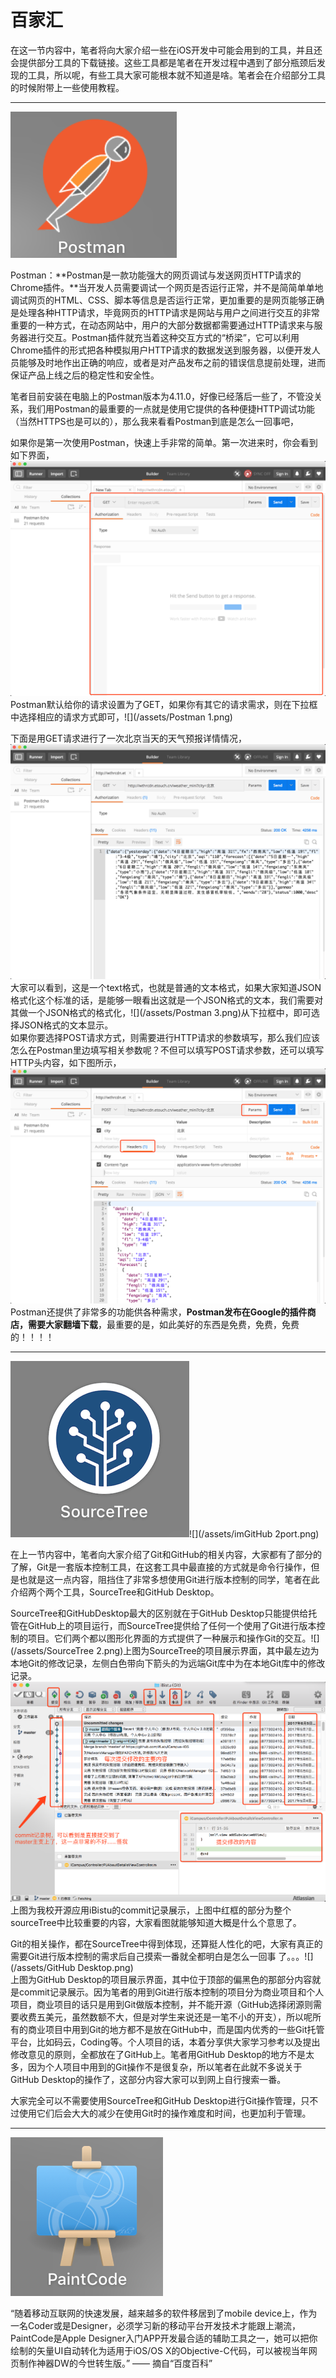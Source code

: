 # 百家汇

在这一节内容中，笔者将向大家介绍一些在iOS开发中可能会用到的工具，并且还会提供部分工具的下载链接。这些工具都是笔者在开发过程中遇到了部分瓶颈后发现的工具，所以呢，有些工具大家可能根本就不知道是啥。笔者会在介绍部分工具的时候附带上一些使用教程。

---

![](/assets/postman.png)

Postman：**Postman是一款功能强大的网页调试与发送网页HTTP请求的Chrome插件。**当开发人员需要调试一个网页是否运行正常，并不是简简单单地调试网页的HTML、CSS、脚本等信息是否运行正常，更加重要的是网页能够正确是处理各种HTTP请求，毕竟网页的HTTP请求是网站与用户之间进行交互的非常重要的一种方式，在动态网站中，用户的大部分数据都需要通过HTTP请求来与服务器进行交互。Postman插件就充当着这种交互方式的“桥梁”，它可以利用Chrome插件的形式把各种模拟用户HTTP请求的数据发送到服务器，以便开发人员能够及时地作出正确的响应，或者是对产品发布之前的错误信息提前处理，进而保证产品上线之后的稳定性和安全性。

笔者目前安装在电脑上的Postman版本为4.11.0，好像已经落后一些了，不管没关系，我们用Postman的最重要的一点就是使用它提供的各种便捷HTTP调试功能（当然HTTPS也是可以的），那么我来看看Postman到底是怎么一回事吧，

如果你是第一次使用Postman，快速上手非常的简单。第一次进来时，你会看到如下界面，![](/assets/Postman.png)  
Postman默认给你的请求设置为了GET，如果你有其它的请求需求，则在下拉框中选择相应的请求方式即可，![](/assets/Postman 1.png)

下面是用GET请求进行了一次北京当天的天气预报详情情况，![](/assets/Postman2.png)  
大家可以看到，这是一个text格式，也就是普通的文本格式，如果大家知道JSON格式化这个标准的话，是能够一眼看出这就是一个JSON格式的文本，我们需要对其做一个JSON格式的格式化，![](/assets/Postman 3.png)从下拉框中，即可选择JSON格式的文本显示。  
如果你要选择POST请求方式，则需要进行HTTP请求的参数填写，那么我们应该怎么在Postman里边填写相关参数呢？不但可以填写POST请求参数，还可以填写HTTP头内容，如下图所示，![](/assets/Postman5.png)  
Postman还提供了非常多的功能供各种需求，**Postman发布在Google的插件商店，需要大家翻墙下载**，最重要的是，如此美好的东西是免费，免费，免费的！！！！

---

![](/assets/sourceTree.png)![](/assets/imGitHub 2port.png)

在上一节内容中，笔者向大家介绍了Git和GitHub的相关内容，大家都有了部分的了解，Git是一套版本控制工具，在这套工具中最直接的方式就是命令行操作，但是也就是这一点内容，阻挡住了非常多想使用Git进行版本控制的同学，笔者在此介绍两个两个工具，SourceTree和GitHub Desktop。

SourceTree和GitHubDesktop最大的区别就在于GitHub Desktop只能提供给托管在GitHub上的项目运行，而SourceTree提供给了任何一个使用了Git进行版本控制的项目。它们两个都以图形化界面的方式提供了一种展示和操作Git的交互。![](/assets/SourceTree 2.png)上图为SourceTree的项目展示界面，其中最左边为本地Git的修改记录，左侧白色带向下箭头的为远端Git库中为在本地Git库中的修改记录。![](/assets/界面展示.png)  
上图为我校开源应用iBistu的commit记录展示，上图中红框的部分为整个sourceTree中比较重要的内容，大家看图就能够知道大概是什么个意思了。

Git的相关操作，都在SourceTree中得到体现，还算挺人性化的吧，大家有真正的需要Git进行版本控制的需求后自己摸索一番就全都明白是怎么一回事 了。。。![](/assets/GitHub Desktop.png)  
上图为GitHub Desktop的项目展示界面，其中位于顶部的偏黑色的那部分内容就是commit记录展示。因为笔者的用到Git进行版本控制的项目分为商业项目和个人项目，商业项目的话只是用到Git做版本控制，并不能开源（GitHub选择闭源则需要收费五美元，虽然数额不大，但是对学生来说还是一笔不小的开支），所以呢所有的商业项目中用到Git的地方都不是放在GitHub中，而是国内优秀的一些Git托管平台，比如码云，Coding等。个人项目的话，本着分享供大家学习参考以及提出修改意见的原则，全都放在了GitHub上。笔者用GitHub Desktop的地方不是太多，因为个人项目中用到的Git操作不是很复杂，所以笔者在此就不多说关于GitHub Desktop的操作了，这部分内容大家可以到网上自行搜索一番。

大家完全可以不需要使用SourceTree和GitHub Desktop进行Git操作管理，只不过使用它们后会大大的减少在使用Git时的操作难度和时间，也更加利于管理。

---

![](/assets/PaintCode.png)

“随着移动互联网的快速发展，越来越多的软件移居到了mobile device上，作为一名Coder或是Designer，必须学习新的移动平台开发技术才能跟上潮流，PaintCode是Apple Designer入门APP开发最合适的辅助工具之一，她可以把你绘制的矢量UI自动转化为适用于iOS/OS X的Objective-C代码，可以被视当年网页制作神器DW的今世转生版。” —— 摘自“百度百科”



